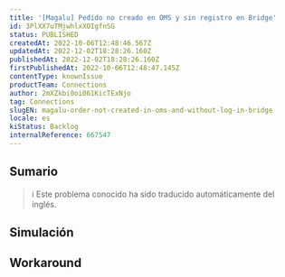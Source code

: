 ```yaml
---
title: '[Magalu] Pedido no creado en OMS y sin registro en Bridge'
id: 3PlXX7uTMjwhlxXOIgfnSG
status: PUBLISHED
createdAt: 2022-10-06T12:48:46.567Z
updatedAt: 2022-12-02T18:28:26.160Z
publishedAt: 2022-12-02T18:28:26.160Z
firstPublishedAt: 2022-10-06T12:48:47.145Z
contentType: knownIssue
productTeam: Connections
author: 2mXZkbi0oi061KicTExNjo
tag: Connections
slugEN: magalu-order-not-created-in-oms-and-without-log-in-bridge
locale: es
kiStatus: Backlog
internalReference: 667547
---
```


## Sumario

>ℹ️ Este problema conocido ha sido traducido automáticamente del inglés.



## Simulación



## Workaround



